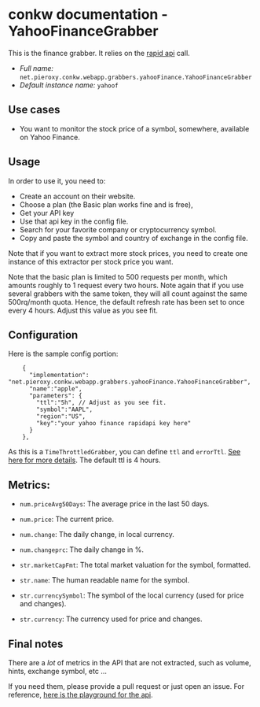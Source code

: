 # conkw documentation - YahooFinanceGrabber

This is the finance grabber. It relies on the [rapid api](https://rapidapi.com/apidojo/api/yahoo-finance1) call.

* *Full name:* `net.pieroxy.conkw.webapp.grabbers.yahooFinance.YahooFinanceGrabber`
* *Default instance name:* `yahoof`

## Use cases

* You want to monitor the stock price of a symbol, somewhere, available on Yahoo Finance.

## Usage
In order to use it, you need to:

* Create an account on their website.
* Choose a plan (the Basic plan works fine and is free),
* Get your API key
* Use that api key in the config file.
* Search for your favorite company or cryptocurrency symbol.
* Copy and paste the symbol and country of exchange in the config file.

Note that if you want to extract more stock prices, you need to create one instance of this extractor per stock price you want.

Note that the basic plan is limited to 500 requests per month, which amounts roughly to 1 request every two hours. Note again that if you use several grabbers with the same token, they will all count against the same 500rq/month quota. Hence, the default refresh rate has been set to once every 4 hours. Adjust this value as you see fit.

## Configuration

Here is the sample config portion:
```jsonc
    {
      "implementation": "net.pieroxy.conkw.webapp.grabbers.yahooFinance.YahooFinanceGrabber",
      "name":"apple",
      "parameters": {
        "ttl":"5h", // Adjust as you see fit.
        "symbol":"AAPL",
        "region":"US",
        "key":"your yahoo finance rapidapi key here"
      }
    },
```

As this is a `TimeThrottledGrabber`, you can define `ttl` and `errorTtl`. [See here for more details](CONFIGURE.md). The default ttl is 4 hours.

## Metrics:

* `num.priceAvg50Days`: The average price in the last 50 days.
* `num.price`: The current price.
* `num.change`: The daily change, in local currency.
* `num.changeprc`: The daily change in %.

* `str.marketCapFmt`: The total market valuation for the symbol, formatted.
* `str.name`: The human readable name for the symbol.
* `str.currencySymbol`: The symbol of the local currency (used for price and changes).
* `str.currency`: The currency used for price and changes.

## Final notes

There are a *lot* of metrics in the API that are not extracted, such as volume, hints, exchange symbol, etc ... 

If you need them, please provide a pull request or just open an issue. For reference, [here is the playground for the api](https://rapidapi.com/apidojo/api/yahoo-finance1).
